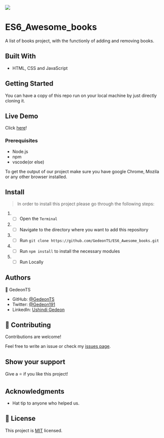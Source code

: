 ![](https://img.shields.io/badge/Microverse-blueviolet)
# ES6_Awesome_books

A list of books project, with the functionly of adding and removing books. 

## Built With

- HTML, CSS and JavaScript


## Getting Started

You can have a copy of this repo run on your local machine by just directly cloning it.

## Live Demo

Click [here](https://gedeonts.github.io/ES6_Awesome_books/)!

### Prerequisites

- Node.js
- npm
- vscode(or else)

To get the output of our project make sure you have google Chrome, Mozila or any other browser installed.

## Install 

> In order to install this project please go through the following steps:

1. - [ ] Open the `Terminal`
2. - [ ] Navigate to the directory where you want to add this repository
3. - [ ] Run `git clone https://github.com/GedeonTS/ES6_Awesome_books.git`
4. - [ ] Run `npm install` to install the necessary modules
5. - [ ] Run Locally

## Authors

👤 GedeonTS

- GitHub: [@GedeonTS](https://github.com/GedeonTS)
- Twitter: [@Gedeon191](https://twitter.com/Gedeon191)
- LinkedIn: [Ushindi Gedeon](https://linkedin.com/in/ushindi-gedeon-73032a228)

## 🤝 Contributing

Contributions are welcome!

Feel free to write an issue or check my [issues page](../../issues/).


## Show your support

Give a ⭐️ if you like this project!

## Acknowledgments

- Hat tip to anyone who helped us.

## 📝 License

This project is [MIT](./MIT.md) licensed.
